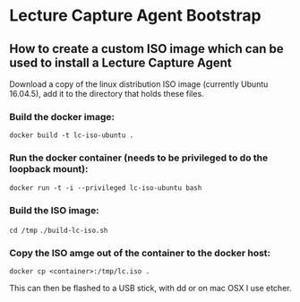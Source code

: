 # Lecture Capture Agent Bootstrap

## How to create a custom ISO image which can be used to install a Lecture Capture Agent

Download a copy of the linux distribution ISO image (currently Ubuntu 16.04.5), add it to the directory that holds these files.

### Build the docker image:

`docker build -t lc-iso-ubuntu .`

### Run the docker container (needs to be privileged to do the loopback mount):

`docker run -t -i --privileged lc-iso-ubuntu bash`

### Build the ISO image:

`cd /tmp`
`./build-lc-iso.sh`

### Copy the ISO amge out of the container to the docker host:

`docker cp <container>:/tmp/lc.iso .`

This can then be flashed to a USB stick, with dd or on mac OSX I use etcher.
